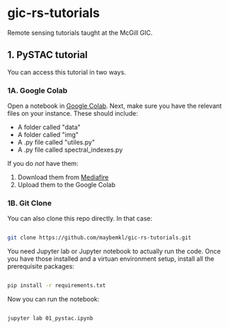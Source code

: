 # gic-rs-tutorials

Remote sensing tutorials taught at the McGill GIC.

## 1. PySTAC tutorial

You can access this tutorial in two ways.

### 1A. Google Colab

Open a notebook in [Google Colab](https://colab.research.google.com/drive/15q2DjvF1WfUnJc6-iT78pC0nhlIgQjvk?usp=sharing). Next, make sure you have the relevant files on your instance. These should include:

- A folder called "data"
- A folder called "img"
- A .py file called "utiles.py"
- A .py file called spectral_indexes.py

If you do *not* have them:

1. Download them from [Mediafire](https://www.mediafire.com/file/656ulooyxizybxc/pystac_files.zip/file)
2. Upload them to the Google Colab

### 1B. Git Clone

You can also clone this repo directly. In that case:

```bash

git clone https://github.com/maybemkl/gic-rs-tutorials.git

```

You need Jupyter lab or Jupyter notebook to actually run the code. Once you have those installed and a virtuan environment setup, install all the prerequisite packages:

```bash

pip install -r requirements.txt

```

Now you can run the notebook:

```bash

jupyter lab 01_pystac.ipynb

```